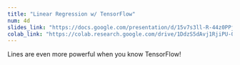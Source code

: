 ```yaml
---
title: "Linear Regression w/ TensorFlow"
num: 4d
slides_link: "https://docs.google.com/presentation/d/15v7s3ll-R-44z0PPj6LTHqRrZazADam3UC9hIP7erno/"
colab_link: "https://colab.research.google.com/drive/1DdzS5dAvj1RjiPU-QVz82w4d2K-bbVvs"
---
```


Lines are even more powerful when you know TensorFlow!
